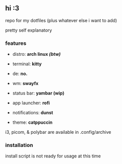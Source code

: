## hi :3

repo for my dotfiles (plus whatever else i want to add)

pretty self explanatory

### features

- distro: **arch linux *(btw)***

- terminal: **kitty**

- de: **no.**

- wm: **swayfx**

- status bar: **yambar (wip)**

- app launcher: **rofi**

- notifications: **dunst**

- theme: **catppuccin**

i3, picom, & polybar are available in .config/archive

### installation

install script is not ready for usage at this time
